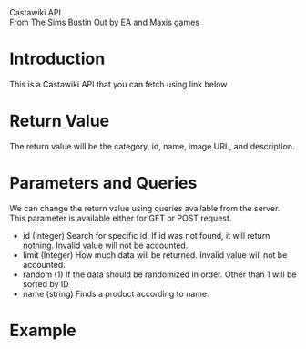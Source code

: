 
<div class="title">Castawiki API</div>
<div class="credit">From The Sims Bustin Out by EA and Maxis games</div>

# Introduction
This is a Castawiki API that you can fetch using link below

<p><code class="api-url"></code></p>

# Return Value
The return value will be the category, id, name, image URL, and description.

# Parameters and Queries
We can change the return value using queries available from the server. This parameter is available either for GET or POST request.

* id (Integer)
  Search for specific id. If id was not found, it will return nothing. Invalid value will not be accounted.
* limit (Integer)
  How much data will be returned. Invalid value will not be accounted.
* random (1)
  If the data should be randomized in order. Other than 1 will be sorted by ID
* name (string)
  Finds a product according to name.

# Example
<p><code class="example-url"></code></p>

<pre id="preFetch" url=""><code id="codeFetch" class="example-url"></code></pre>
